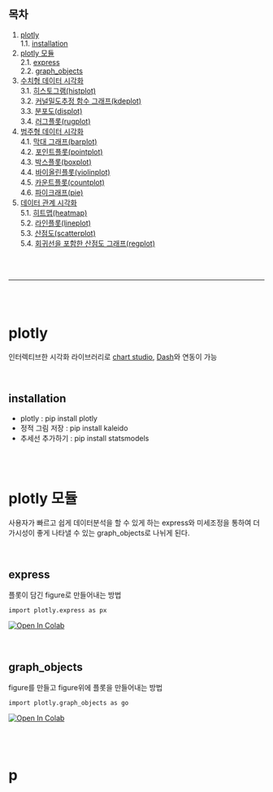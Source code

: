 ## 목차
1. [plotly](#plotly)  
    1.1. [installation](#installation)  
2. [plotly 모듈](#plotly-모듈)  
    2.1. [express](#express)  
    2.2. [graph_objects](#graph_objects)  
3. [수치형 데이터 시각화](#수치형-데이터-시각화)  
    3.1. [히스토그램(histplot)](#히스토그램histplot)  
    3.2. [커널밀도추정 함수 그래프(kdeplot)](#커널밀도추정-함수-그래프kdeplot)  
    3.3. [분포도(displot)](#분포도displot)  
    3.4. [러그플롯(rugplot)](#러그플롯rugplot)  
4. [범주형 데이터 시각화](#범주형-데이터-시각화)  
    4.1. [막대 그래프(barplot)](#막대-그래프barplot)  
    4.2. [포인트플롯(pointplot)](#포인트플롯pointplot)  
    4.3. [박스플롯(boxplot)](#박스플롯boxplot)  
    4.4. [바이올린플롯(violinplot)](#바이올린플롯violinplot)  
    4.5. [카운트플롯(countplot)](#카운트플롯countplot)  
    4.6. [파이크래프(pie)](#파이크래프pie)  
5. [데이터 관계 시각화](#데이터-관계-시각화)  
    5.1. [히트맵(heatmap)](#히트맵heatmap)  
    5.2. [라인플롯(lineplot)](#라인플롯lineplot)  
    5.3. [산점도(scatterplot)](#산점도scatterplot)  
    5.4. [회귀선을 포함한 산점도 그래프(regplot)](#회귀선을-포함한-산점도-그래프regplot)  

<br/><br/>

-------

<br/><br/>

# plotly
인터렉티브한 시각화 라이브러리로 [chart studio](https://chart-studio.plotly.com/create/#/), [Dash](https://plotly.com/dash/)와 연동이 가능

<br/>

## installation

* plotly : pip install plotly
* 정적 그림 저장 : pip install kaleido
* 추세선 추가하기 : pip install statsmodels

<br/><br/>

# plotly 모듈
사용자가 빠르고 쉽게 데이터분석을 할 수 있게 하는 express와 미세조정을 통하여 더 가시성이 좋게 나타낼 수 있는 graph_objects로 나뉘게 된다.

<br/>

## express
플롯이 담긴 figure로 만들어내는 방법
```
import plotly.express as px
```
[![Open In Colab](https://colab.research.google.com/assets/colab-badge.svg)](https://colab.research.google.com/github/gitwtmo/musthave_mldl_problem_solving_strategy/blob/main/Indexs/appendix/plotly.ipynb#커널밀도추정-함수-그래프kdeplot)

<br/>

## graph_objects
figure를 만들고 figure위에 플롯을 만들어내는 방법
```
import plotly.graph_objects as go
```
[![Open In Colab](https://colab.research.google.com/assets/colab-badge.svg)](https://colab.research.google.com/github/gitwtmo/musthave_mldl_problem_solving_strategy/blob/main/Indexs/appendix/plotly.ipynb#커널밀도추정-함수-그래프kdeplot)

<br/><br/>

# p